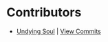 # Contributors
* [Undying Soul](https://github.com/UndyingSoul/) | [View Commits](https://github.com/UndyingSoul/Hello-World/commits?author=UndyingSoul)